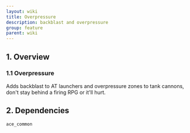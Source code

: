 ```yaml
---
layout: wiki
title: Overpressure
description: backblast and overpressure
group: feature
parent: wiki
---
```


## 1. Overview

### 1.1 Overpressure
Adds backblast to AT launchers and overpressure zones to tank cannons, don't stay behind a firing RPG or it'll hurt.

## 2. Dependencies

`ace_common`
